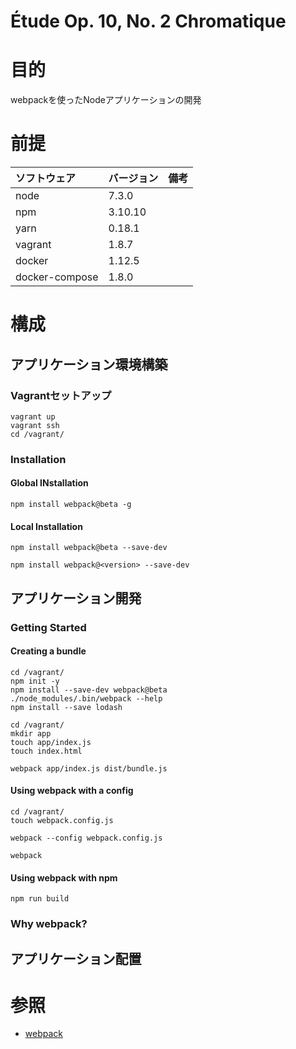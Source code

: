 Étude Op. 10, No. 2 Chromatique
===================

# 目的 #
webpackを使ったNodeアプリケーションの開発

# 前提 #
| ソフトウェア   | バージョン   | 備考        |
|:---------------|:-------------|:------------|
| node           |7.3.0    |             |
| npm            |3.10.10  |             |
| yarn           |0.18.1   |             |
| vagrant        |1.8.7    |             |
| docker         |1.12.5    |             |
| docker-compose |1.8.0    |             |

# 構成 #
## アプリケーション環境構築
### Vagrantセットアップ
```
vagrant up
vagrant ssh
cd /vagrant/
```

### Installation
#### Global INstallation
```
npm install webpack@beta -g
```
#### Local Installation
```
npm install webpack@beta --save-dev

npm install webpack@<version> --save-dev
```

## アプリケーション開発
### Getting Started  
#### Creating a bundle
```
cd /vagrant/
npm init -y
npm install --save-dev webpack@beta
./node_modules/.bin/webpack --help
npm install --save lodash
```

```
cd /vagrant/
mkdir app
touch app/index.js
touch index.html
```

```
webpack app/index.js dist/bundle.js
```

#### Using webpack with a config
```
cd /vagrant/
touch webpack.config.js
```

```
webpack --config webpack.config.js
```

```
webpack
```

#### Using webpack with npm

```
npm run build
```

### Why webpack?

## アプリケーション配置

# 参照 #
+ [webpack](https://webpack.js.org/get-started/)
